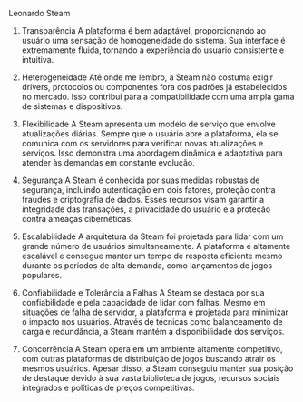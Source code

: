 Leonardo
Steam

1. Transparência
A plataforma é bem adaptável, proporcionando ao usuário uma sensação de homogeneidade do sistema. Sua interface é extremamente fluida, tornando a experiência do usuário consistente e intuitiva.

2. Heterogeneidade
Até onde me lembro, a Steam não costuma exigir drivers, protocolos ou componentes fora dos padrões já estabelecidos no mercado. Isso contribui para a compatibilidade com uma ampla gama de sistemas e dispositivos.

3. Flexibilidade
A Steam apresenta um modelo de serviço que envolve atualizações diárias. Sempre que o usuário abre a plataforma, ela se comunica com os servidores para verificar novas atualizações e serviços. Isso demonstra uma abordagem dinâmica e adaptativa para atender às demandas em constante evolução.

4. Segurança
A Steam é conhecida por suas medidas robustas de segurança, incluindo autenticação em dois fatores, proteção contra fraudes e criptografia de dados. Esses recursos visam garantir a integridade das transações, a privacidade do usuário e a proteção contra ameaças cibernéticas.

5. Escalabilidade
A arquitetura da Steam foi projetada para lidar com um grande número de usuários simultaneamente. A plataforma é altamente escalável e consegue manter um tempo de resposta eficiente mesmo durante os períodos de alta demanda, como lançamentos de jogos populares.

6. Confiabilidade e Tolerância a Falhas
A Steam se destaca por sua confiabilidade e pela capacidade de lidar com falhas. Mesmo em situações de falha de servidor, a plataforma é projetada para minimizar o impacto nos usuários. Através de técnicas como balanceamento de carga e redundância, a Steam mantém a disponibilidade dos serviços.

7. Concorrência
A Steam opera em um ambiente altamente competitivo, com outras plataformas de distribuição de jogos buscando atrair os mesmos usuários. Apesar disso, a Steam conseguiu manter sua posição de destaque devido à sua vasta biblioteca de jogos, recursos sociais integrados e políticas de preços competitivas.

